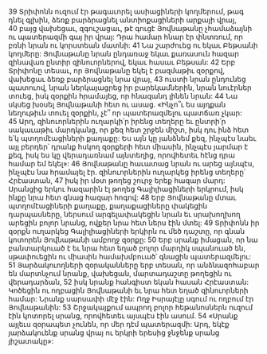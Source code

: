 39 Տրիփոնն ուզում էր թագաւորել ասիացիների կողմերում, թագ դնել գլխին, ձեռք բարձրացնել անտիոքացիների արքայի վրայ, 40 բայց վախեցաւ, զգուշացաւ, թէ գուցէ Յովնաթանը չհամաձայնի ու պատերազմի գայ իր վրայ: Դրա համար հնար էր փնտռում, որ բռնի նրան ու կորստեան մատնի: 41 Նա շարժուեց ու եկաւ Բեթսանի կողմերը: Յովնաթանը նրան ընդառաջ եկաւ քառասուն հազար զինավառ ընտիր զինուորներով, եկաւ հասաւ Բեթսան: 42 Երբ Տրիփոնը տեսաւ, որ Յովնաթանը եկել է բազմաթիւ զօրքով, վախեցաւ ձեռք բարձրացնել նրա վրայ, 43 ուստի նրան ընդունեց պատուով, նրան ներկայացրեց իր բարեկամներին, նրան նուէրներ տուեց, իսկ զօրքին հրամայեց, որ հնազանդ լինեն նրան: 44 Նա սկսեց խօսել Յովնաթանի հետ ու ասաց. «Ինչո՞ւ ես այդքան նեղութիւն տուել զօրքին, չէ՞ որ պատերազմելու պատճառ չկար: 45 Արդ, զինուորներին ուղարկի՛ր իրենց տեղերը եւ ընտրի՛ր սակաւաթիւ մարդկանց, որ քեզ հետ շրջեն միշտ, իսկ դու ինձ հետ ե՛կ պտղոմէացիների քաղաքը: Ես այն կը յանձնեմ քեզ, ինչպէս նաեւ այլ բերդեր՝ դրանք հսկող զօրքերի հետ միասին, ինչպէս յարմար է քեզ, իսկ ես կը վերադառնամ այնտեղից, որովհետեւ հէնց դրա համար եմ եկել»:
46 Յովնաթանը հաւատաց նրան ու արեց այնպէս, ինչպէս նա հրամայել էր. զինուորներին ուղարկեց իրենց տեղերը՝ Հրէաստան, 47 իսկ իր մօտ թողեց շուրջ երեք հազար մարդ: Սրանցից երկու հազարին էլ թողեց Գալիլիացիների երկրում, իսկ ինքը նրա հետ գնաց հազար հոգով: 48 Երբ Յովնաթանը մտաւ պտղոմէացիների քաղաքը, քաղաքացիները փակեցին դարպասները, ներսում արգելափակեցին նրան եւ սրախողխող արեցին բոլոր նրանց, ովքեր նրա հետ ներս էին մտել: 49 Տրիփոնն իր զօրքն ուղարկեց Գալիլիացիների երկիրն ու մեծ դաշտը, որ գնան կոտորեն Յովնաթանի ամբողջ զօրքը: 50 Երբ սրանք իմացան, որ նա բանտարկուած է եւ նրա հետ եղած բոլոր մարդիկ սպանուած են, սթափուեցին ու միասին համախմբուած՝ գնացին պատերազմելու: 51 Յարձակուողների զօրականները երբ տեսան, որ անձնազոհաբար են մարտնչում նրանք, վախեցան, մարտադաշտը թողեցին ու վերադարձան, 52 իսկ նրանք հանգիստ եկան հասան Հրէաստան: Կոծեցին ու ողբացին Յովնաթանի եւ նրա հետ եղած զինուորների համար: Նրանք սարսափի մէջ էին: Ողջ Իսրայէլը սգում ու ողբում էր Յովնաթանին: 53 Շրջակայքում ապրող բոլոր հեթանոսներն ուզում էին կոտորել սրանց, որովհետեւ այսպէս էին ասում. 54 «Սրանք այլեւս զօրապետ չունեն, որ մեր դէմ պատերազմի: Արդ, եկէք յարձակուենք սրանց վրայ ու երկրի երեսից ջնջենք սրանց յիշատակը»:
